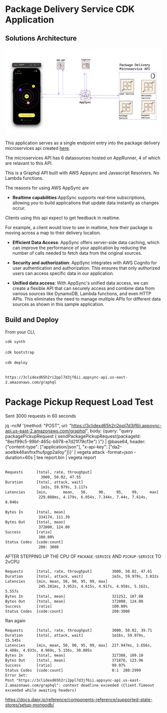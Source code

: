 # Package Delivery Service CDK Application

## Solutions Architecture

![solutions-architecture](https://raw.githubusercontent.com/trey-rosius/cdk-package-delivery-microservice/master/assets/solutions_arch.png)

This application serves as a single endpoint entry into the package delivery microservices api created [here](https://github.com/trey-rosius/package-delivery-microservice).

The microservices API has 6 datasources hosted on AppRunner, 4 of which are relavant to this API.

This is a Graphql API built with AWS Appsync and Javascript Resolvers. No Lambda functions.

The reasons for using AWS AppSync are

- **Realtime capabilities**:AppSync supports real-time subscriptions, allowing you to build applications that update data instantly as changes occur.

Clients using this api expect to get feedback in realtime.

For example, a client would love to see in realtime, how their package is moving across a map to their delivery location.

- **Efficient Data Access**: AppSync offers server-side data caching, which can improve the performance of your application by reducing the number of calls needed to fetch data from the original sources.

- **Security and authorization**: AppSync integrates with AWS Cognito for user authentication and authorization. This ensures that only authorized users can access specific data in our application.
- **Unified data access**: With AppSync's unified data access, we can create a flexible API that can securely access and combine data from various sources like DynamoDB, Lambda functions, and even HTTP APIs. This eliminates the need to manage multiple APIs for different data sources as shown in this sample application.

## Build and Deploy

From your CLI,

```bash
cdk synth

cdk bootstrap

cdk deploy

```

```AppSync endpoint

https://3clidexd65h2ri2ppl7d3jf6ii.appsync-api.us-east-2.amazonaws.com/graphql

```

# Package Pickup Request Load Test

Sent 3000 requests in 60 seconds

jq -ncM '{method: "POST", url: "https://3clidexd65h2ri2ppl7d3jf6ii.appsync-api.us-east-2.amazonaws.com/graphql", body: {query: "query packagePickupRequest {
sendPackagePickupRequest(packageId: \"8ecf99c5-99bf-465c-b978-e7d21f79cf3e\")
}"} | @base64, header: {"content-type": ["application/json"], "x-api-key": ["da2-aoelbk46anfnxfhufpgp2alloy"]}}' | vegeta attack -format=json -duration=60s | tee report.bin | vegeta report

```

Requests      [total, rate, throughput]
                3000, 50.02, 47.55
Duration      [total, attack, wait]
                1m3s, 59.979s, 3.117s
Latencies     [min,       mean,   50,     90,     95,    99,     max]
               229.088ms, 4.179s, 6.054s, 7.344s, 7.44s, 7.614s, 8.046s

Bytes In      [total, mean]
               334174, 111.39
Bytes Out     [total, mean]
               372000, 124.00
Success       [ratio]
               100.00%
Status Codes  [code:count]
               200: 3000
```

AFTER STEPPING UP THE CPU OF `PACKAGE-SERVICE` AND `PICKUP-SERVICE` TO 2vCPU

```
Requests      [total, rate, throughput]         3000, 50.02, 47.61
Duration      [total, attack, wait]             1m3s, 59.979s, 3.032s
Latencies     [min, mean, 50, 90, 95, 99, max]
               245.281ms, 3.952s, 4.615s, 4.917s, 4.958s, 5.162s, 5.557s
Bytes In      [total, mean]                     321252, 107.08
Bytes Out     [total, mean]                     372000, 124.00
Success       [ratio]                           100.00%
Status Codes  [code:count]                      200:3000

```

Ran again

```
Requests      [total, rate, throughput]         3000, 50.02, 39.71
Duration      [total, attack, wait]             1m16s, 59.979s, 15.545s
Latencies     [min, mean, 50, 90, 95, 99, max]  227.947ms, 3.656s, 4.408s, 4.933s, 4.969s, 5.156s, 30.005s
Bytes In      [total, mean]                     327308, 109.10
Bytes Out     [total, mean]                     371876, 123.96
Success       [ratio]                           99.97%
Status Codes  [code:count]                      0:1  200:2999
Error Set:
Post "https://3clidexd65h2ri2ppl7d3jf6ii.appsync-api.us-east-2.amazonaws.com/graphql": context deadline exceeded (Client.Timeout exceeded while awaiting headers)
```

https://docs.dapr.io/reference/components-reference/supported-state-stores/setup-mongodb/
